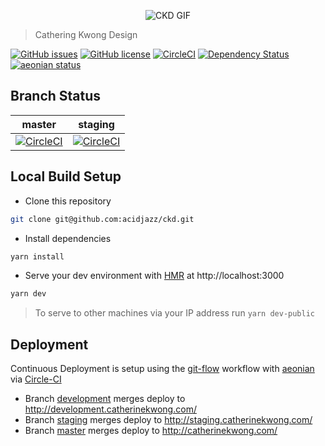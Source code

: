<p align="center">
  <img src="https://raw.githubusercontent.com/acidjazz/ckd/master/media/ckd.gif" alt="CKD GIF"/>
</p>

> Cathering Kwong Design

[![GitHub issues](https://img.shields.io/github/issues/acidjazz/ckd.svg)](https://github.com/acidjazz/ckd/issues)
[![GitHub license](https://img.shields.io/badge/license-Apache%202-blue.svg)](https://raw.githubusercontent.com/acidjazz/ckd/master/license)
[![CircleCI](https://img.shields.io/circleci/project/github/acidjazz/ckd.svg)](https://circleci.com/gh/acidjazz/ckd/)
[![Dependency Status](https://gemnasium.com/badges/github.com/acidjazz/ckd.svg)](https://gemnasium.com/github.com/acidjazz/ckd)
[![aeonian status](https://img.shields.io/badge/%C3%A6onian-deployed-green.svg)](https://github.com/acidjazz/aeonian)


## Branch Status

master | staging 
--- | --- 
[![CircleCI](https://circleci.com/gh/acidjazz/ckd/tree/master.svg?style=shield)](https://circleci.com/gh/acidjazz/ckd/tree/master) | [![CircleCI](https://circleci.com/gh/acidjazz/ckd/tree/staging.svg?style=shield)](https://circleci.com/gh/acidjazz/ckd/tree/staging)

## Local Build Setup
* Clone this repository 
```bash
git clone git@github.com:acidjazz/ckd.git
```
* Install dependencies
```bash
yarn install
```
* Serve your dev environment with [HMR](https://webpack.github.io/docs/hot-module-replacement.html) at http://localhost:3000
```bash
yarn dev
```
> To serve to other machines via your IP address run `yarn dev-public`

## Deployment
Continuous Deployment is setup using the [git-flow](http://nvie.com/posts/a-successful-git-branching-model/) workflow with [aeonian](https://github.com/acidjazz/aeonian) via [Circle-CI](https://circleci.com/gh/acidjazz/ckd)
* Branch [development](https://github.com/acidjazz/ckd/tree/development) merges deploy to http://development.catherinekwong.com/
* Branch [staging](https://github.com/acidjazz/ckd/tree/staging) merges deploy to http://staging.catherinekwong.com/
* Branch [master](https://github.com/acidjazz/ckd/tree/master) merges deploy to http://catherinekwong.com/



